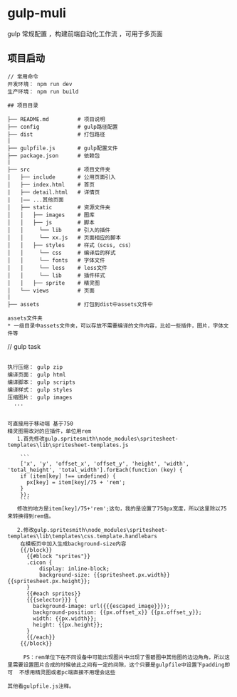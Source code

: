 # gulp-muli
gulp 常规配置 ，构建前端自动化工作流 ，可用于多页面
## 项目启动

```
// 常用命令
开发环境： npm run dev
生产环境： npm run build

## 项目目录
```
```
├── README.md         # 项目说明
├── config            # gulp路径配置
├── dist              # 打包路径
|
├── gulpfile.js       # gulp配置文件
├── package.json      # 依赖包
|
├── src               # 项目文件夹
│   ├── include       # 公用页面引入
│   ├── index.html    # 首页
|   ├── detail.html   # 详情页
|   |—— ...其他页面
│   ├── static        # 资源文件夹
│   │   ├── images    # 图库
│   │   ├── js        # 脚本
│   │     └── lib     # 引入的插件
│   │     └── xx.js   # 页面相应的脚本
│   │   ├── styles    # 样式（scss, css）
│   │     └── css     # 编译后的样式
│   │     └── fonts   # 字体文件
│   │     └── less    # less文件
│   │     └── lib     # 插件样式
│   │   ├── sprite    # 精灵图
│   └── views         # 页面
|
├── assets            # 打包到dist中assets文件中

```
```
assets文件夹
* 一级目录中assets文件夹，可以存放不需要编译的文件内容，比如一些插件，图片，字体文件等
```
// gulp task
```

执行压缩： gulp zip
编译页面： gulp html
编译脚本： gulp scripts
编译样式： gulp styles
压缩图片： gulp images
  ...
  
```
```
可直接用于移动端 基于750
精灵图需改对的应插件，单位用rem
   1.首先修改gulp.spritesmith\node_modules\spritesheet-templates\lib\spritesheet-templates.js
   
    ```
    ['x', 'y', 'offset_x', 'offset_y', 'height', 'width', 'total_height', 'total_width'].forEach(function (key) {
    if (item[key] !== undefined) {
      px[key] = item[key]/75 + 'rem';
    }
    });
    ```
   修改的地方是item[key]/75+'rem';这句，我的是设置了750px宽度，所以这里除以75来转换得到rem值。

   2.修改gulp.spritesmith\node_modules\spritesheet-templates\lib\templates\css.template.handlebars
    在模板页中加入生成background-size内容
    {{/block}}
      {{#block "sprites"}}
      .cicon {
          display: inline-block;
          background-size: {{spritesheet.px.width}} {{spritesheet.px.height}};
      }
      {{#each sprites}}
      {{{selector}}} {
        background-image: url({{{escaped_image}}});
        background-position: {{px.offset_x}} {{px.offset_y}};
        width: {{px.width}};
        height: {{px.height}};
      }
      {{/each}}
    {{/block}}
    
     PS：rem单位下在不同设备中可能出现图片中出现了雪碧图中其他图的边边角角，所以这里需要设置图片合成的时候彼此之间有一定的间隙，这个只要是gulpfile中设置下padding即可  不想用精灵图或者pc端直接不用理会这些
  ```
   ```
   其他看gulpfile.js注释。
   ```

